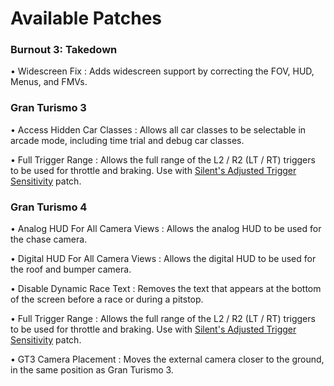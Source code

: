# Available Patches  
### Burnout 3: Takedown  
• Widescreen Fix : Adds widescreen support by correcting the FOV, HUD, Menus, and FMVs.  

### Gran Turismo 3   
• Access Hidden Car Classes : Allows all car classes to be selectable in arcade mode, including time trial and debug car classes. 
  
• Full Trigger Range : Allows the full range of the L2 / R2 (LT / RT) triggers to be used for throttle and braking. Use with [Silent's Adjusted Trigger Sensitivity](https://github.com/CookiePLMonster/Console-Cheat-Codes/tree/master/PS2/Gran%20Turismo%203/Adjusted%20triggers%20sensitivity) patch.  

### Gran Turismo 4  
• Analog HUD For All Camera Views : Allows the analog HUD to be used for the chase camera.  

• Digital HUD For All Camera Views : Allows the digital HUD to be used for the roof and bumper camera.  

• Disable Dynamic Race Text : Removes the text that appears at the bottom of the screen before a race or during a pitstop.  

• Full Trigger Range : Allows the full range of the L2 / R2 (LT / RT) triggers to be used for throttle and braking. Use with [Silent's Adjusted Trigger Sensitivity](https://github.com/CookiePLMonster/Console-Cheat-Codes/tree/master/PS2/Gran%20Turismo%204/Adjusted%20triggers%20sensitivity) patch.  

• GT3 Camera Placement : Moves the external camera closer to the ground, in the same position as Gran Turismo 3.  
